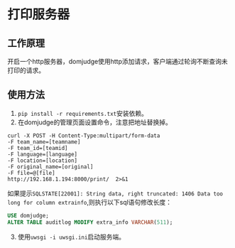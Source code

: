 # 打印服务器

## 工作原理
开启一个http服务器，domjudge使用http添加请求，客户端通过轮询不断查询未打印的请求。

## 使用方法

1. `pip install -r requirements.txt`安装依赖。
2. 在domjudge的管理页面设置命令，注意把地址替换掉。
```shell
curl -X POST -H Content-Type:multipart/form-data
-F team_name=[teamname]
-F team_id=[teamid]
-F language=[language]
-F location=[location]
-F original_name=[original]
-F file=@[file]
http://192.168.1.194:8000/print/  2>&1
```
如果提示`SQLSTATE[22001]: String data, right truncated: 1406 Data too long for column extrainfo`,则执行以下sql语句修改长度：
```sql
USE domjudge;
ALTER TABLE auditlog MODIFY extra_info VARCHAR(511);
```

3. 使用`uwsgi -i uwsgi.ini`启动服务端。